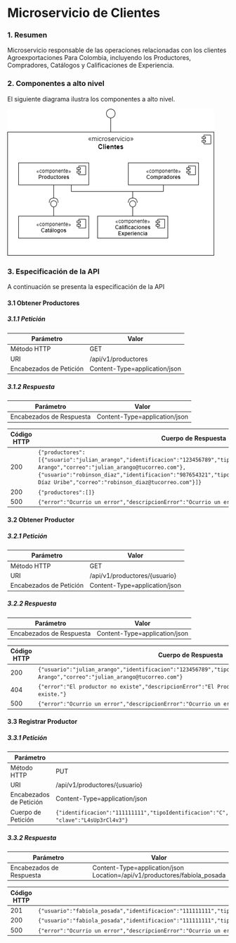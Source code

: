 # Microservicio de Clientes

### 1. Resumen
Microservicio responsable de las operaciones relacionadas con los clientes Agroexportaciones Para Colombia, incluyendo los Productores, Compradores, Catálogos y Calificaciones de Experiencia.

### 2. Componentes a alto nivel

El siguiente diagrama ilustra los componentes a alto nivel.

![MICRO_CLIENTES_COMPONENTES](./docs/MICRO_CLIENTES_COMPONENTES.png)

### 3. Especificación de la API

A continuación se presenta la especificación de la API

#### 3.1 Obtener Productores

##### 3.1.1 Petición
|Parámetro|Valor|
|---|---|
|Método HTTP|GET|
|URI|/api/v1/productores|
|Encabezados de Petición|Content-Type=application/json|

##### 3.1.2  Respuesta

|Parámetro|Valor|
|---|---|
|Encabezados de Respuesta|Content-Type=application/json|

|Código HTTP|Cuerpo de Respuesta|
|---|---|
|200|```{"productores":[{"usuario":"julian_arango","identificacion":"123456789","tipoIdentificacion":"C","nombre":"Julián Arango","correo":"julian_arango@tucorreo.com"},{"usuario":"robinson_diaz","identificacion":"987654321","tipoIdentificacion":"C","nombre":"Robinson Díaz Uribe","correo":"robinson_diaz@tucorreo.com"}]}```|
|200|```{"productores":[]}```|
|500|```{"error":"Ocurrio un error","descripcionError":"Ocurrio un error de tipo ABC por la razon D"}```|

#### 3.2 Obtener Productor

##### 3.2.1 Petición
|Parámetro|Valor|
|---|---|
|Método HTTP|GET|
|URI|/api/v1/productores/{usuario}|
|Encabezados de Petición|Content-Type=application/json|

##### 3.2.2 Respuesta
|Parámetro|Valor|
|---|---|
|Encabezados de Respuesta|Content-Type=application/json|

|Código HTTP|Cuerpo de Respuesta|
|---|---|
|200|```{"usuario":"julian_arango","identificacion":"123456789","tipoIdentificacion":"C","nombre":"Julián Arango","correo":"julian_arango@tucorreo.com"}```|
|404|```{"error":"El productor no existe","descripcionError":"El Productor con usuario [julian] no existe."}```|
|500|```{"error":"Ocurrio un error","descripcionError":"Ocurrio un error de tipo ABC por la razon D"}```|

#### 3.3 Registrar Productor

##### 3.3.1 Petición
|Parámetro|Valor|
|---|---|
|Método HTTP|PUT|
|URI|/api/v1/productores/{usuario}|
|Encabezados de Petición|Content-Type=application/json|
|Cuerpo de Petición|```{"identificacion":"111111111","tipoIdentificacion":"C","primerNombre":"Fabiola","segundoNombre":"","primerApellido":"Posada","segundoApellido":"Pinedo","correo":"fabiola_posada@tucorreo.com", "clave":"L4sUp3rCl4v3"}```|

##### 3.3.2 Respuesta
|Parámetro|Valor|
|---|---|
|Encabezados de Respuesta|Content-Type=application/json </br> Location=/api/v1/productores/fabiola_posada|

|Código HTTP|Cuerpo de Respuesta|
|---|---|
|201|```{"usuario":"fabiola_posada","identificacion":"111111111","tipoIdentificacion":"C","primerNombre":"Fabiola","segundoNombre":"","primerApellido":"Posada","segundoApellido":"Pinedo","correo":"fabiola_posada@tucorreo.com"}```|
|200|```{"usuario":"fabiola_posada","identificacion":"111111111","tipoIdentificacion":"C","primerNombre":"Fabiola","segundoNombre":"Emilia","primerApellido":"Posada","segundoApellido":"Pinedo","correo":"fabiola_posada@tucorreo.com"}```|
|500|```{"error":"Ocurrio un error","descripcionError":"Ocurrio un error de tipo ABC por la razon D"}```|
